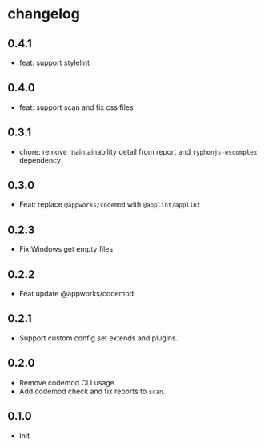 # changelog

## 0.4.1

- feat: support stylelint

## 0.4.0

- feat: support scan and fix css files

## 0.3.1

- chore: remove maintainability detail from report and `typhonjs-escomplex` dependency

## 0.3.0

- Feat: replace `@appworks/codemod` with `@applint/applint`

## 0.2.3

- Fix Windows get empty files

## 0.2.2

- Feat update @appworks/codemod.

## 0.2.1

- Support custom config set extends and plugins.

## 0.2.0

- Remove codemod CLI usage.
- Add codemod check and fix reports to `scan`.

## 0.1.0

- Init
